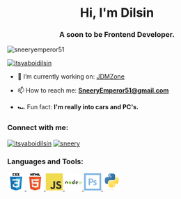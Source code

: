 <h1 align="center">Hi, I'm Dilsin</h1>
<h3 align="center">A soon to be Frontend Developer.</h3>

<p align="left"> <img src="https://komarev.com/ghpvc/?username=sneeryemperor51&label=%F0%9F%91%80&color=73e600&style=plastic" alt="sneeryemperor51" /> </p>

<p align="left"> <a href="https://twitter.com/itsyaboidilsin" target="blank"><img src="https://img.shields.io/twitter/follow/itsyaboidilsin?logo=twitter&style=for-the-badge" alt="itsyaboidilsin" /></a> </p>

- 🔭 I’m currently working on: [JDMZone](https://github.com/SneeryEmperor51/JDMZone)

- 📫 How to reach me: **SneeryEmperor51@gmail.com**

- 🏎️ Fun fact: **I'm really into cars and PC's.**

<h3 align="left">Connect with me:</h3>
<p align="left">
<a href="https://twitter.com/itsyaboidilsin" target="blank"><img align="center" src="https://pics.freeicons.io/uploads/icons/png/3848290321556105338-512.png" alt="itsyaboidilsin" height="30" width="40" /></a>
<a href="https://www.youtube.com/c/sneery" target="blank"><img align="center" src="https://pics.freeicons.io/uploads/icons/png/12069381451556105347-512.png" alt="sneery" height="30" width="40" /></a>
</p>

<h3 align="left">Languages and Tools:</h3>
<p align="left"> <a href="https://www.w3schools.com/css/" target="_blank"> <img src="https://raw.githubusercontent.com/devicons/devicon/master/icons/css3/css3-original-wordmark.svg" alt="css3" width="40" height="40"/> </a> <a href="https://www.w3.org/html/" target="_blank"> <img src="https://raw.githubusercontent.com/devicons/devicon/master/icons/html5/html5-original-wordmark.svg" alt="html5" width="40" height="40"/> </a> <a href="https://developer.mozilla.org/en-US/docs/Web/JavaScript" target="_blank"> <img src="https://raw.githubusercontent.com/devicons/devicon/master/icons/javascript/javascript-original.svg" alt="javascript" width="40" height="40"/> </a> <a href="https://nodejs.org" target="_blank"> <img src="https://raw.githubusercontent.com/devicons/devicon/master/icons/nodejs/nodejs-original-wordmark.svg" alt="nodejs" width="40" height="40"/> </a> <a href="https://www.photoshop.com/en" target="_blank"> <img src="https://raw.githubusercontent.com/devicons/devicon/master/icons/photoshop/photoshop-line.svg" alt="photoshop" width="40" height="40"/> </a> <a href="https://www.python.org" target="_blank"> <img src="https://raw.githubusercontent.com/devicons/devicon/master/icons/python/python-original.svg" alt="python" width="40" height="40"/> </a> </p>


